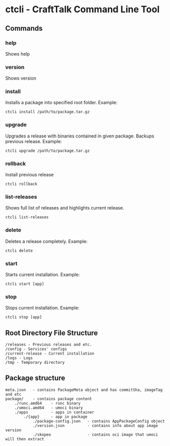 # ctcli - CraftTalk Command Line Tool

## Commands

### help
Shows help

### version
Shows version

### install
Installs a package into specified root folder. Example:
```shell
ctcli install /path/to/package.tar.gz
```

### upgrade
Upgrades a release with binaries contained in given package. Backups previous release. Example:
```shell
ctcli upgrade /path/to/package.tar.gz
```

### rollback
Install previous release
```shell
ctcli rollback
```

### list-releases
Shows full list of releases and highlights current release.
```shell
ctcli list-releases
```

### delete
Deletes a release completely. Example:
```shell
ctcli delete
```

### start
Starts current installation. Example:
```shell
ctcli start [app]
```

### stop
Stops current installation. Example:
```shell
ctcli stop [app]
```

## Root Directory File Structure

```
/releases - Previous releases and etc.
/config - Services' configs
/current-release - Current installation
/logs - Logs
/tmp - Temporary directory
```

## Package structure
```
meta.json   - contains PackageMeta object and has commitSha, imageTag and etc
package/    - contains package content
    ./runc.amd64    - runc binary
    ./umoci.amd64   - umoci binary
    ./apps          - apps in container
        ./{app}     - app in package
            ./package-config.json   - contains AppPackageConfig object
            ./version.json          - contains info about app image version 
            ./skopeo                - contains oci image that umoci will then extract
```